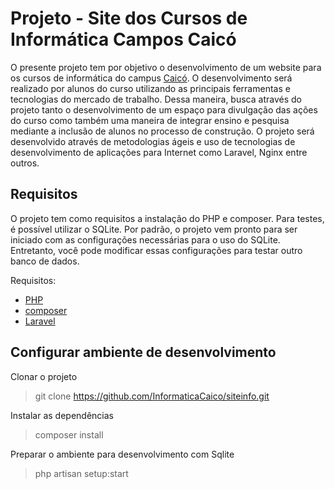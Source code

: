 # Projeto - Site dos Cursos de Informática Campos Caicó

O presente projeto tem por objetivo o desenvolvimento de um website para os cursos de informática do campus [Caicó](https://portal.ifrn.edu.br/campus/caico). O desenvolvimento será realizado por alunos do curso utilizando as principais ferramentas e tecnologias do mercado de trabalho. Dessa maneira, busca através do projeto tanto o desenvolvimento de um espaço para divulgação das ações do curso como também uma maneira de integrar ensino e pesquisa mediante a inclusão de alunos no processo de construção. O projeto será desenvolvido através de metodologias ágeis e uso de tecnologias de desenvolvimento de aplicações para Internet como Laravel, Nginx entre outros.

## Requisitos

O projeto tem como requisitos a instalação do PHP e composer. Para testes, é possível utilizar o SQLite. Por padrão, o projeto vem pronto para ser iniciado com as configurações necessárias para o uso do SQLite. Entretanto, você pode modificar essas configurações para testar outro banco de dados.

Requisitos:
- [PHP](www.php.net)
- [composer](https://www.getcomposer.org/)
- [Laravel](https://laravel.com)


## Configurar ambiente de desenvolvimento

Clonar o projeto
> git clone https://github.com/InformaticaCaico/siteinfo.git

Instalar as dependências 
> composer install 

Preparar o ambiente para desenvolvimento com Sqlite
> php artisan setup:start

